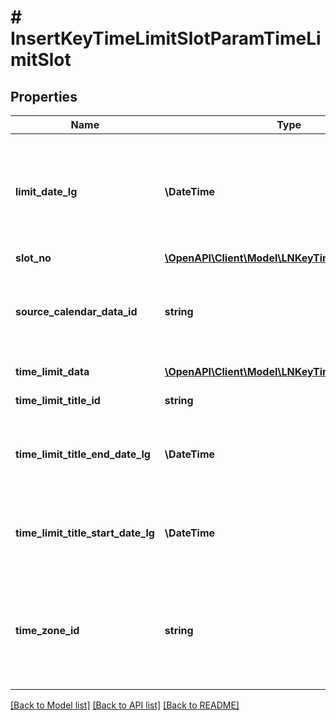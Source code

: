 # # InsertKeyTimeLimitSlotParamTimeLimitSlot

## Properties

Name | Type | Description | Notes
------------ | ------------- | ------------- | -------------
**limit_date_lg** | **\DateTime** | If slot &#x3D; 0, this is start date in locking system&#39;s time zone. If slot &#x3D; 1, this is end date in locking system&#39;s time zone. If slot &#x3D; 2, this is null. | [optional]
**slot_no** | [**\OpenAPI\Client\Model\LNKeyTimeLimitSlotSlotNo**](LNKeyTimeLimitSlotSlotNo.md) |  | [optional]
**source_calendar_data_id** | **string** | Id of a calendar entry if lnkeytimelimitslot is created for the key by key scheduler. Read only. | [optional]
**time_limit_data** | [**\OpenAPI\Client\Model\LNKeyTimeLimitData[]**](LNKeyTimeLimitData.md) | TimeLimit data in this slot. | [optional]
**time_limit_title_id** | **string** | TimeLimitTitle ID if any. | [optional]
**time_limit_title_end_date_lg** | **\DateTime** | End date of TimeLimitTitle in locking systems&#39;s time zone or null if not defined. | [optional]
**time_limit_title_start_date_lg** | **\DateTime** | Start date of TimeLimitTitle in locking systems&#39;s time zone or null if not defined | [optional]
**time_zone_id** | **string** | Time zone of the datetime information. Either user selected (for start and end dates) or from the zone of the used time profile | [optional]

[[Back to Model list]](../../README.md#models) [[Back to API list]](../../README.md#endpoints) [[Back to README]](../../README.md)
